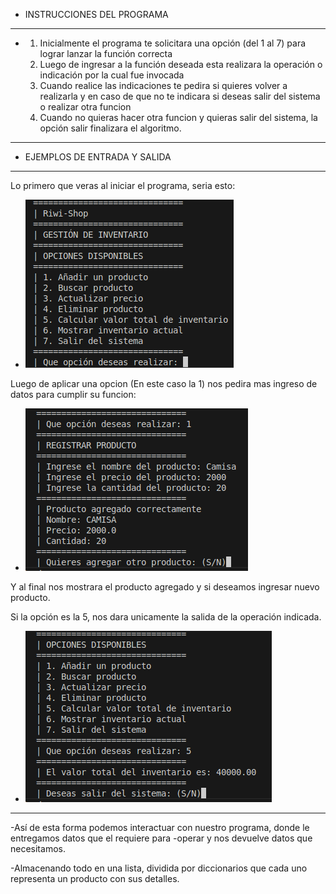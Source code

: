 - INSTRUCCIONES DEL PROGRAMA
---
- 1. Inicialmente el programa te solicitara una opción (del 1 al 7) para lograr lanzar la función correcta
  2. Luego de ingresar a la función deseada esta realizara la operación o indicación por la cual fue invocada
  3. Cuando realice las indicaciones te pedira si quieres volver a realizarla y en caso de que no te indicara si deseas salir del sistema o realizar otra funcion
  4. Cuando no quieras hacer otra funcion y quieras salir del sistema, la opción salir finalizara el algoritmo.
---
- EJEMPLOS DE ENTRADA Y SALIDA
---
Lo primero que veras al iniciar el programa, seria esto:
- ![INICIO](1.png)

Luego de aplicar una opcion (En este caso la 1) nos pedira mas ingreso de datos para cumplir su funcion:
- ![ADD](2.png)

Y al final nos mostrara el producto agregado y si deseamos ingresar nuevo producto.

Si la opción es la 5, nos dara unicamente la salida de la operación indicada.
- ![TOTAL](3.png)
---

-Así de esta forma podemos interactuar con nuestro programa, donde le entregamos datos que el requiere para
-operar y nos devuelve datos que necesitamos.

-Almacenando todo en una lista, dividida por diccionarios que cada uno representa un producto con sus detalles.

